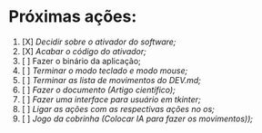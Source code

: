 # Próximas ações:

1. [X] *Decidir sobre o ativador do software;*
2. [X] *Acabar o código do ativador;*
3. [ ] Fazer o binário da aplicação;
4. [ ] *Terminar o modo teclado e modo mouse;*
5. [ ] *Terminar as lista de movimentos do DEV.md;*
6. [ ] *Fazer o documento (Artigo científico);*
7. [ ] *Fazer uma interface para usuário em tkinter;*
8. [ ] *Ligar as ações com as respectivas ações no os;*
9. [ ] *Jogo da cobrinha (Colocar IA para fazer os movimentos));*
